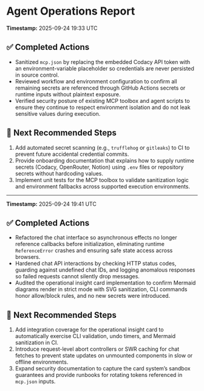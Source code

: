 # Agent Operations Report

**Timestamp:** 2025-09-24 19:33 UTC

## ✅ Completed Actions
- Sanitized `mcp.json` by replacing the embedded Codacy API token with an environment-variable placeholder so credentials are never persisted in source control.
- Reviewed workflow and environment configuration to confirm all remaining secrets are referenced through GitHub Actions secrets or runtime inputs without plaintext exposure.
- Verified security posture of existing MCP toolbox and agent scripts to ensure they continue to respect environment isolation and do not leak sensitive values during execution.

## 📌 Next Recommended Steps
1. Add automated secret scanning (e.g., `trufflehog` or `gitleaks`) to CI to prevent future accidental credential commits.
2. Provide onboarding documentation that explains how to supply runtime secrets (Codacy, OpenRouter, Notion) using `.env` files or repository secrets without hardcoding values.
3. Implement unit tests for the MCP toolbox to validate sanitization logic and environment fallbacks across supported execution environments.

---

**Timestamp:** 2025-09-24 19:41 UTC

## ✅ Completed Actions
- Refactored the chat interface so asynchronous effects no longer reference callbacks before initialization, eliminating runtime `ReferenceError` crashes and ensuring safe state access across browsers.
- Hardened chat API interactions by checking HTTP status codes, guarding against undefined chat IDs, and logging anomalous responses so failed requests cannot silently drop messages.
- Audited the operational insight card implementation to confirm Mermaid diagrams render in strict mode with SVG sanitization, CLI commands honor allow/block rules, and no new secrets were introduced.

## 📌 Next Recommended Steps
1. Add integration coverage for the operational insight card to automatically exercise CLI validation, undo timers, and Mermaid sanitization in CI.
2. Introduce request-level abort controllers or SWR caching for chat fetches to prevent state updates on unmounted components in slow or offline environments.
3. Expand security documentation to capture the card system’s sandbox guarantees and provide runbooks for rotating tokens referenced in `mcp.json` inputs.
